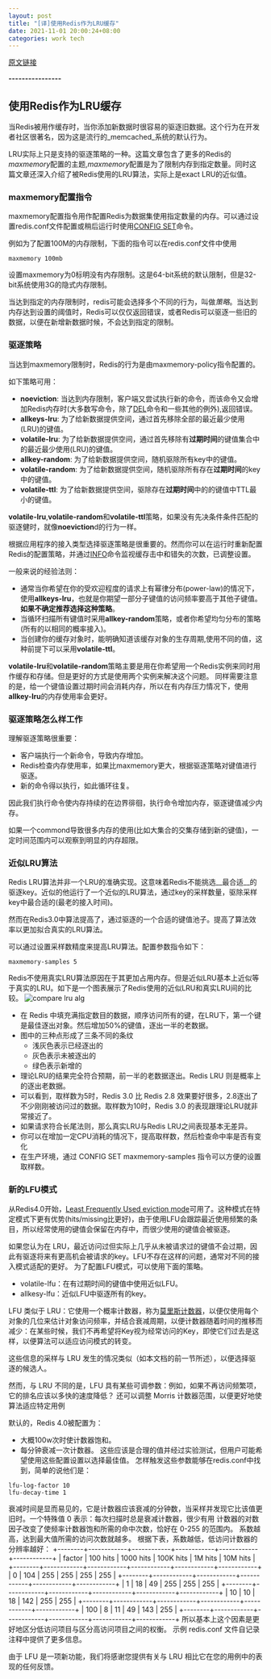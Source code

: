 ```yaml
---
layout: post
title: "[译]使用Redis作为LRU缓存"
date: 2021-11-01 20:00:24+08:00
categories: work tech
---
```

[原文链接](https://redis.io/topics/lru-cache)

**----------------**

## 使用Redis作为LRU缓存

当Redis被用作缓存时，当你添加新数据时很容易的驱逐旧数据。这个行为在开发者社区很著名，因为这是流行的_memcached_系统的默认行为。

LRU实际上只是支持的驱逐策略的一种。这篇文章包含了更多的Redis的*maxmemory*配置的主题,*maxmemory*配置是为了限制内存到指定数量。同时这篇文章还深入介绍了被Redis使用的LRU算法，实际上是exact LRU的近似值。

### maxmemory配置指令

maxmemory配置指令用作配置Redis为数据集使用指定数量的内存。可以通过设置redis.conf文件配置或稍后运行时使用[CONFIG SET](https://redis.io/commands/config-set)命令。

例如为了配置100M的内存限制，下面的指令可以在redis.conf文件中使用
```
maxmemory 100mb
```
设置maxmemory为0标明没有内存限制。这是64-bit系统的默认限制，但是32-bit系统使用3G的隐式内存限制。

当达到指定的内存限制时，redis可能会选择多个不同的行为，叫做*策略*。当达到内存达到设置的阈值时，Redis可以仅仅返回错误，或者Redis可以驱逐一些旧的数据，以便在新增新数据时候，不会达到指定的限制。

### 驱逐策略

当达到maxmemory限制时，Redis的行为是由maxmemory-policy指令配置的。

如下策略可用：

* **noeviction**: 当达到内存限制，客户端又尝试执行新的命令，而该命令又会增加Redis内存时(大多数写命令，除了[DEL](https://redis.io/commands/del)命令和一些其他的例外),返回错误。
* **allkeys-lru**: 为了给新数据提供空间，通过首先移除全部的最近最少使用(LRU)的键值。
* **volatile-lru**: 为了给新数据提供空间，通过首先移除有**过期时间**的键值集合中的最近最少使用(LRU)的键值。
* **allkey-random**: 为了给新数据提供空间，随机驱除所有key中的键值。
* **volatile-random**: 为了给新数据提供空间，随机驱除所有存在**过期时间**的key中的键值。
* **volatile-ttl**: 为了给新数据提供空间，驱除存在**过期时间**中的的键值中TTL最小的键值。

**volatile-lru**,**volatile-random**和**volatile-ttl**策略，如果没有先决条件条件匹配的驱逐健时，就像**noeviction**d的行为一样。

根据应用程序的接入类型选择驱逐策略是很重要的。然而你可以在运行时重新配置Redis的配置策略，并通过[INFO](https://redis.io/commands/info)命令监视缓存击中和错失的次数，已调整设置。

一般来说的经验法则：

* 通常当你希望在你的受欢迎程度的请求上有幂律分布(power-law)的情况下，使用**allkeys-lru**，也就是你期望一部分子键值的访问频率要高于其他子键值。**如果不确定推荐选择这种策略**。
* 当循环扫描所有键值时采用**allkey-random**策略，或者你希望均匀分布的策略(所有的以相同的概率接入)。
* 当创建你的缓存对象时，能明确知道该缓存对象的生存周期,使用不同的值，这种前提下可以采用**volatile-ttl**。

**volatile-lru**和**volatile-random**策略主要是用在你希望用一个Redis实例来同时用作缓存和存储。但是更好的方式是使用两个实例来解决这个问题。
同样需要注意的是，给一个键值设置过期时间会消耗内存，所以在有内存压力情况下，使用**allkey-lru**的内存使用率会更好。

### 驱逐策略怎么样工作

理解驱逐策略很重要：

* 客户端执行一个新命令，导致内存增加。
* Redis检查内存使用率，如果比maxmemory更大，根据驱逐策略对键值进行驱逐。
* 新的命令得以执行，如此循环往复。

因此我们执行命令使内存持续的在边界徘徊，执行命令增加内存，驱逐键值减少内存。

如果一个commond导致很多内存的使用(比如大集合的交集存储到新的键值)，一定时间范围内可以观察到明显的内存超限。

### 近似LRU算法

Redis LRU算法并非一个LRU的准确实现。这意味着Redis不能挑选__最合适__的驱逐key。近似的他运行了一个近似的LRU算法，通过key的采样数量，驱除采样key中最合适的(最老的接入时间)。

然而在Redis3.0中算法提高了，通过驱逐的一个合适的键值池子。提高了算法效率以更加拟合真实的LRU算法。

可以通过设置采样数精度来提高LRU算法。配置参数指令如下：
```
maxmemory-samples 5
```
Redis不使用真实LRU算法原因在于其更加占用内存。但是近似LRU基本上近似等于真实的LRU。如下是一个图表展示了Redis使用的近似LRU和真实LRU间的比较。
![compare lru alg](https://redis.io/images/redisdoc/lru_comparison.png)

* 在 Redis 中填充满指定数目的数据，顺序访问所有的键，在LRU下，第一个键是最佳逐出对象。然后增加50%的键值，逐出一半的老数据。
* 图中的三种点形成了三条不同的条纹
    * 浅灰色表示已经逐出的
    * 灰色表示未被逐出的
    * 绿色表示新增的
* 理论LRU的结果完全符合预期，前一半的老数据逐出。Redis LRU 则是概率上的逐出老数据。
* 可以看到，取样数为5时，Redis 3.0 比 Redis 2.8 效果要好很多，2.8逐出了不少刚刚被访问过的数据。取样数为10时，Redis 3.0 的表现跟理论LRU就非常接近了。
* 如果请求符合长尾法则，那么真实LRU与Redis LRU之间表现基本无差异。
* 你可以在增加一定CPU消耗的情况下，提高取样数，然后检查命中率是否有变化
* 在生产环境，通过 CONFIG SET maxmemory-samples <count> 指令可以方便的设置取样数。

### 新的LFU模式

从Redis4.0开始，[Least Frequently Used eviction mode](http://antirez.com/news/109)可用了。这种模式在特定模式下更有优势(hits/missing比更好)，由于使用LFU会跟踪最近使用频繁的条目，所以经常使用的键值会保留在内存中，而很少使用的键值会被驱逐。

如果您认为在 LRU，最近访问过但实际上几乎从未被请求过的键值不会过期，因此有驱逐将来有更高机会被请求的key。LFU不存在这样的问题，通常对不同的接入模式适配的更好。
为了配置LFU模式，可以使用下面的策略。

* volatile-lfu：在有过期时间的键值中使用近似LFU。
* allkesy-lfu：近似LFU中驱逐所有的key。

LFU 类似于 LRU：它使用一个概率计数器，称为[莫里斯计数器](https://en.wikipedia.org/wiki/Approximate_counting_algorithm)，以便仅使用每个对象的几位来估计对象访问频率，并结合衰减周期，以便计数器随着时间的推移而减少：在某些时候，我们不再希望将Key视为经常访问的Key，即使它们过去是这样，以便算法可以适应访问模式的转变。

这些信息的采样与 LRU 发生的情况类似（如本文档的前一节所述），以便选择驱逐的候选人。

然而，与 LRU 不同的是，LFU 具有某些可调参数：例如，如果不再访问频繁项，它的排名应该以多快的速度降低？ 还可以调整 Morris 计数器范围，以便更好地使算法适应特定用例

默认的，Redis 4.0被配置为：
* 大概100w次时使计数器饱和。
* 每分钟衰减一次计数器。
这些应该是合理的值并经过实验测试，但用户可能希望使用这些配置设置以选择最佳值。
怎样触发这些参数能够在redis.conf中找到，简单的说他们是：
```
lfu-log-factor 10
lfu-decay-time 1
```
衰减时间是显而易见的，它是计数器应该衰减的分钟数，当采样并发现它比该值更旧时。一个特殊值 0 表示：每次扫描时总是衰减计数器，很少有用
计数器的对数因子改变了使频率计数器饱和所需的命中次数，恰好在 0-255 的范围内。 系数越高，达到最大值所需的访问次数就越多。 根据下表，系数越低，低访问计数器的分辨率越好：
+--------+------------+------------+------------+------------+------------+
| factor | 100 hits   | 1000 hits  | 100K hits  | 1M hits    | 10M hits   |
+--------+------------+------------+------------+------------+------------+
| 0      | 104        | 255        | 255        | 255        | 255        |
+--------+------------+------------+------------+------------+------------+
| 1      | 18         | 49         | 255        | 255        | 255        |
+--------+------------+------------+------------+------------+------------+
| 10     | 10         | 18         | 142        | 255        | 255        |
+--------+------------+------------+------------+------------+------------+
| 100    | 8          | 11         | 49         | 143        | 255        |
+--------+------------+------------+------------+------------+------------+
所以基本上这个因素是更好地区分低访问项目与区分高访问项目之间的权衡。 示例 redis.conf 文件自记录注释中提供了更多信息。

由于 LFU 是一项新功能，我们将感谢您提供有关与 LRU 相比它在您的用例中的表现的任何反馈。
